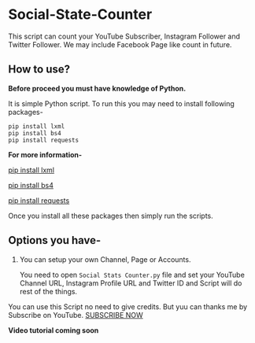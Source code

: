 # Social-State-Counter

This script can count your YouTube Subscriber, Instagram Follower and Twitter Follower. We may include Facebook Page like count in future.

## How to use?

**Before proceed you must have knowledge of Python.**

It is simple Python script. To run this you may need to install following packages-

```
pip install lxml
pip install bs4
pip install requests
```


**For more information-**

  [pip install lxml](https://pypi.org/project/lxml/)

  [pip install bs4](https://pypi.org/project/bs4/)

  [pip install requests](https://pypi.org/project/requests/)
 
 
Once you install all these packages then simply run the scripts.

## Options you have-

1. You can setup your own Channel, Page or Accounts.
   
   You need to open `Social Stats Counter.py` file and set your YouTube Channel URL, Instagram Profile URL and Twitter ID and Script will do rest of the things.

You can use this Script no need to give credits.
But yuu can thanks me by Subscribe on YouTube. [SUBSCRIBE NOW](https://www.youtube.com/DIPESHPAL17)


**Video tutorial coming soon**
